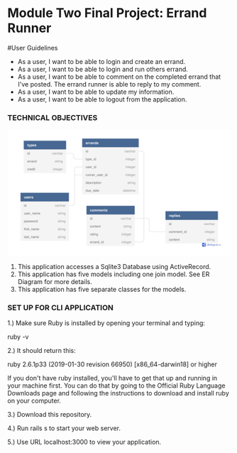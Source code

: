 # Module Two Final Project: Errand Runner

#User Guidelines

* As a user, I want to be able to login and create an errand. 
* As a user, I want to be able to login and run others errand.
* As a user, I want to be able to comment on the completed errand that I've posted. The errand runner is able to reply to my comment.
* As a user, I want to be able to update my information.
* As a user, I want to be able to logout from the application.

### TECHNICAL OBJECTIVES

![Entity Relationship Diagram](errand-runner-erd.jpg)

1. This application accesses a Sqlite3 Database using ActiveRecord.
2. This application has five models including one join model. See ER Diagram for more details.
3. This application has five separate classes for the models.

### SET UP FOR CLI APPLICATION 
  
1.) Make sure Ruby is installed by opening your terminal and typing:

ruby -v

2.) It should return this:

ruby 2.6.1p33 (2019-01-30 revision 66950) [x86_64-darwin18] or higher

If you don't have ruby installed, you'll have to get that up and running in your machine first. You can do that by going to the Official Ruby Language Downloads page and following the instructions to download and install ruby on your computer.

3.) Download this repository.

4.) Run rails s to start your web server.

5.) Use URL localhost:3000 to view your application.
